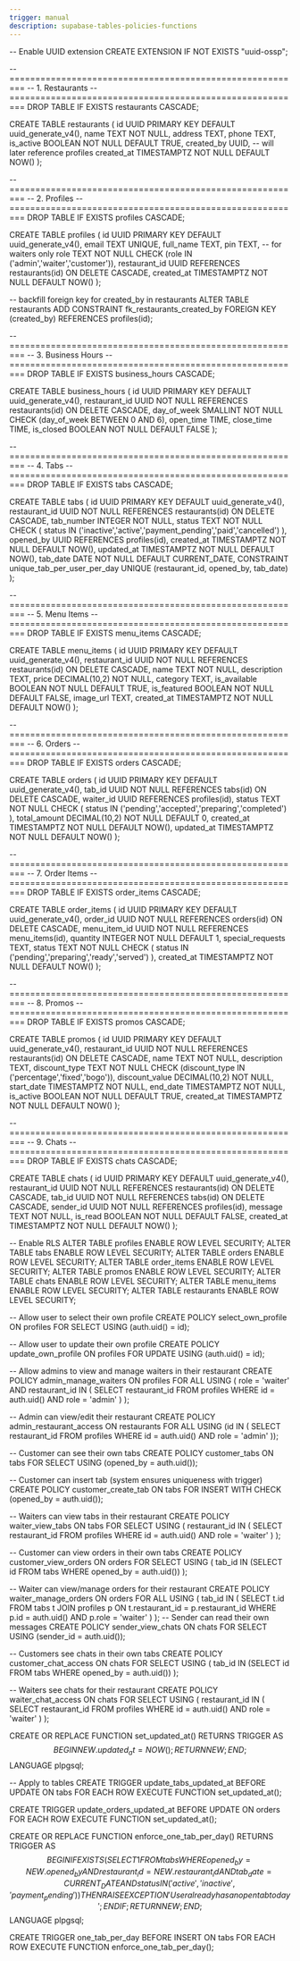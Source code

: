 ```yaml
---
trigger: manual
description: supabase-tables-policies-functions
---
```


-- Enable UUID extension
CREATE EXTENSION IF NOT EXISTS "uuid-ossp";

-- =========================================================
-- 1. Restaurants
-- =========================================================
DROP TABLE IF EXISTS restaurants CASCADE;

CREATE TABLE restaurants (
    id UUID PRIMARY KEY DEFAULT uuid_generate_v4(),
    name TEXT NOT NULL,
    address TEXT,
    phone TEXT,
    is_active BOOLEAN NOT NULL DEFAULT TRUE,
    created_by UUID, -- will later reference profiles
    created_at TIMESTAMPTZ NOT NULL DEFAULT NOW()
);

-- =========================================================
-- 2. Profiles
-- =========================================================
DROP TABLE IF EXISTS profiles CASCADE;

CREATE TABLE profiles (
    id UUID PRIMARY KEY DEFAULT uuid_generate_v4(),
    email TEXT UNIQUE,
    full_name TEXT,
    pin TEXT, -- for waiters only
    role TEXT NOT NULL CHECK (role IN ('admin','waiter','customer')),
    restaurant_id UUID REFERENCES restaurants(id) ON DELETE CASCADE,
    created_at TIMESTAMPTZ NOT NULL DEFAULT NOW()
);

-- backfill foreign key for created_by in restaurants
ALTER TABLE restaurants
    ADD CONSTRAINT fk_restaurants_created_by
    FOREIGN KEY (created_by) REFERENCES profiles(id);

-- =========================================================
-- 3. Business Hours
-- =========================================================
DROP TABLE IF EXISTS business_hours CASCADE;

CREATE TABLE business_hours (
    id UUID PRIMARY KEY DEFAULT uuid_generate_v4(),
    restaurant_id UUID NOT NULL REFERENCES restaurants(id) ON DELETE CASCADE,
    day_of_week SMALLINT NOT NULL CHECK (day_of_week BETWEEN 0 AND 6),
    open_time TIME,
    close_time TIME,
    is_closed BOOLEAN NOT NULL DEFAULT FALSE
);

-- =========================================================
-- 4. Tabs
-- =========================================================
DROP TABLE IF EXISTS tabs CASCADE;

CREATE TABLE tabs (
    id UUID PRIMARY KEY DEFAULT uuid_generate_v4(),
    restaurant_id UUID NOT NULL REFERENCES restaurants(id) ON DELETE CASCADE,
    tab_number INTEGER NOT NULL,
    status TEXT NOT NULL CHECK (
        status IN ('inactive','active','payment_pending','paid','cancelled')
    ),
    opened_by UUID REFERENCES profiles(id),
    created_at TIMESTAMPTZ NOT NULL DEFAULT NOW(),
    updated_at TIMESTAMPTZ NOT NULL DEFAULT NOW(),
    tab_date DATE NOT NULL DEFAULT CURRENT_DATE,
    CONSTRAINT unique_tab_per_user_per_day UNIQUE (restaurant_id, opened_by, tab_date)
);

-- =========================================================
-- 5. Menu Items
-- =========================================================
DROP TABLE IF EXISTS menu_items CASCADE;

CREATE TABLE menu_items (
    id UUID PRIMARY KEY DEFAULT uuid_generate_v4(),
    restaurant_id UUID NOT NULL REFERENCES restaurants(id) ON DELETE CASCADE,
    name TEXT NOT NULL,
    description TEXT,
    price DECIMAL(10,2) NOT NULL,
    category TEXT,
    is_available BOOLEAN NOT NULL DEFAULT TRUE,
    is_featured BOOLEAN NOT NULL DEFAULT FALSE,
    image_url TEXT,
    created_at TIMESTAMPTZ NOT NULL DEFAULT NOW()
);

-- =========================================================
-- 6. Orders
-- =========================================================
DROP TABLE IF EXISTS orders CASCADE;

CREATE TABLE orders (
    id UUID PRIMARY KEY DEFAULT uuid_generate_v4(),
    tab_id UUID NOT NULL REFERENCES tabs(id) ON DELETE CASCADE,
    waiter_id UUID REFERENCES profiles(id),
    status TEXT NOT NULL CHECK (
        status IN ('pending','accepted','preparing','completed')
    ),
    total_amount DECIMAL(10,2) NOT NULL DEFAULT 0,
    created_at TIMESTAMPTZ NOT NULL DEFAULT NOW(),
    updated_at TIMESTAMPTZ NOT NULL DEFAULT NOW()
);

-- =========================================================
-- 7. Order Items
-- =========================================================
DROP TABLE IF EXISTS order_items CASCADE;

CREATE TABLE order_items (
    id UUID PRIMARY KEY DEFAULT uuid_generate_v4(),
    order_id UUID NOT NULL REFERENCES orders(id) ON DELETE CASCADE,
    menu_item_id UUID NOT NULL REFERENCES menu_items(id),
    quantity INTEGER NOT NULL DEFAULT 1,
    special_requests TEXT,
    status TEXT NOT NULL CHECK (
        status IN ('pending','preparing','ready','served')
    ),
    created_at TIMESTAMPTZ NOT NULL DEFAULT NOW()
);

-- =========================================================
-- 8. Promos
-- =========================================================
DROP TABLE IF EXISTS promos CASCADE;

CREATE TABLE promos (
    id UUID PRIMARY KEY DEFAULT uuid_generate_v4(),
    restaurant_id UUID NOT NULL REFERENCES restaurants(id) ON DELETE CASCADE,
    name TEXT NOT NULL,
    description TEXT,
    discount_type TEXT NOT NULL CHECK (discount_type IN ('percentage','fixed','bogo')),
    discount_value DECIMAL(10,2) NOT NULL,
    start_date TIMESTAMPTZ NOT NULL,
    end_date TIMESTAMPTZ NOT NULL,
    is_active BOOLEAN NOT NULL DEFAULT TRUE,
    created_at TIMESTAMPTZ NOT NULL DEFAULT NOW()
);

-- =========================================================
-- 9. Chats
-- =========================================================
DROP TABLE IF EXISTS chats CASCADE;

CREATE TABLE chats (
    id UUID PRIMARY KEY DEFAULT uuid_generate_v4(),
    restaurant_id UUID NOT NULL REFERENCES restaurants(id) ON DELETE CASCADE,
    tab_id UUID NOT NULL REFERENCES tabs(id) ON DELETE CASCADE,
    sender_id UUID NOT NULL REFERENCES profiles(id),
    message TEXT NOT NULL,
    is_read BOOLEAN NOT NULL DEFAULT FALSE,
    created_at TIMESTAMPTZ NOT NULL DEFAULT NOW()
);

-- Enable RLS
ALTER TABLE profiles ENABLE ROW LEVEL SECURITY;
ALTER TABLE tabs ENABLE ROW LEVEL SECURITY;
ALTER TABLE orders ENABLE ROW LEVEL SECURITY;
ALTER TABLE order_items ENABLE ROW LEVEL SECURITY;
ALTER TABLE promos ENABLE ROW LEVEL SECURITY;
ALTER TABLE chats ENABLE ROW LEVEL SECURITY;
ALTER TABLE menu_items ENABLE ROW LEVEL SECURITY;
ALTER TABLE restaurants ENABLE ROW LEVEL SECURITY;

-- Allow user to select their own profile
CREATE POLICY select_own_profile ON profiles
FOR SELECT USING (auth.uid() = id);

-- Allow user to update their own profile
CREATE POLICY update_own_profile ON profiles
FOR UPDATE USING (auth.uid() = id);

-- Allow admins to view and manage waiters in their restaurant
CREATE POLICY admin_manage_waiters ON profiles
FOR ALL
USING (
  role = 'waiter'
  AND restaurant_id IN (
    SELECT restaurant_id FROM profiles WHERE id = auth.uid() AND role = 'admin'
  )
);

-- Admin can view/edit their restaurant
CREATE POLICY admin_restaurant_access ON restaurants
FOR ALL
USING (id IN (
  SELECT restaurant_id FROM profiles WHERE id = auth.uid() AND role = 'admin'
));

-- Customer can see their own tabs
CREATE POLICY customer_tabs ON tabs
FOR SELECT USING (opened_by = auth.uid());

-- Customer can insert tab (system ensures uniqueness with trigger)
CREATE POLICY customer_create_tab ON tabs
FOR INSERT WITH CHECK (opened_by = auth.uid());

-- Waiters can view tabs in their restaurant
CREATE POLICY waiter_view_tabs ON tabs
FOR SELECT USING (
  restaurant_id IN (
    SELECT restaurant_id FROM profiles WHERE id = auth.uid() AND role = 'waiter'
  )
);

-- Customer can view orders in their own tabs
CREATE POLICY customer_view_orders ON orders
FOR SELECT USING (
  tab_id IN (SELECT id FROM tabs WHERE opened_by = auth.uid())
);

-- Waiter can view/manage orders for their restaurant
CREATE POLICY waiter_manage_orders ON orders
FOR ALL USING (
  tab_id IN (
    SELECT t.id FROM tabs t
    JOIN profiles p ON t.restaurant_id = p.restaurant_id
    WHERE p.id = auth.uid() AND p.role = 'waiter'
  )
);
-- Sender can read their own messages
CREATE POLICY sender_view_chats ON chats
FOR SELECT USING (sender_id = auth.uid());

-- Customers see chats in their own tabs
CREATE POLICY customer_chat_access ON chats
FOR SELECT USING (
  tab_id IN (SELECT id FROM tabs WHERE opened_by = auth.uid())
);

-- Waiters see chats for their restaurant
CREATE POLICY waiter_chat_access ON chats
FOR SELECT USING (
  restaurant_id IN (
    SELECT restaurant_id FROM profiles WHERE id = auth.uid() AND role = 'waiter'
  )
);

CREATE OR REPLACE FUNCTION set_updated_at()
RETURNS TRIGGER AS $$
BEGIN
  NEW.updated_at = NOW();
  RETURN NEW;
END;
$$ LANGUAGE plpgsql;

-- Apply to tables
CREATE TRIGGER update_tabs_updated_at
BEFORE UPDATE ON tabs
FOR EACH ROW EXECUTE FUNCTION set_updated_at();

CREATE TRIGGER update_orders_updated_at
BEFORE UPDATE ON orders
FOR EACH ROW EXECUTE FUNCTION set_updated_at();

CREATE OR REPLACE FUNCTION enforce_one_tab_per_day()
RETURNS TRIGGER AS $$
BEGIN
  IF EXISTS (
    SELECT 1 FROM tabs
    WHERE opened_by = NEW.opened_by
      AND restaurant_id = NEW.restaurant_id
      AND tab_date = CURRENT_DATE
      AND status IN ('active','inactive','payment_pending')
  ) THEN
    RAISE EXCEPTION 'User already has an open tab today';
  END IF;
  RETURN NEW;
END;
$$ LANGUAGE plpgsql;

CREATE TRIGGER one_tab_per_day
BEFORE INSERT ON tabs
FOR EACH ROW EXECUTE FUNCTION enforce_one_tab_per_day();




